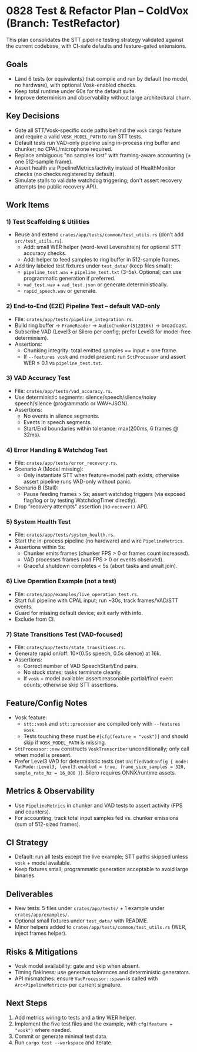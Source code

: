 # 0828 Test & Refactor Plan – ColdVox (Branch: TestRefactor)

This plan consolidates the STT pipeline testing strategy validated against the current codebase, with CI-safe defaults and feature-gated extensions.

## Goals

- Land 6 tests (or equivalents) that compile and run by default (no model, no hardware), with optional Vosk-enabled checks.
- Keep total runtime under 60s for the default suite.
- Improve determinism and observability without large architectural churn.

## Key Decisions

- Gate all STT/Vosk-specific code paths behind the `vosk` cargo feature and require a valid `VOSK_MODEL_PATH` to run STT tests.
- Default tests run VAD-only pipeline using in-process ring buffer and chunker; no CPAL/microphone required.
- Replace ambiguous "no samples lost" with framing-aware accounting (± one 512-sample frame).
- Assert health via PipelineMetrics/activity instead of HealthMonitor checks (no checks registered by default).
- Simulate stalls to validate watchdog triggering; don't assert recovery attempts (no public recovery API).

## Work Items

### 1) Test Scaffolding & Utilities

- Reuse and extend `crates/app/tests/common/test_utils.rs` (don’t add `src/test_utils.rs`).
  - Add: small WER helper (word-level Levenshtein) for optional STT accuracy checks.
  - Add: helper to feed samples to ring buffer in 512-sample frames.
- Add tiny labeled test fixtures under `test_data/` (keep files small):
  - `pipeline_test.wav` + `pipeline_test.txt` (3–5s). Optional; can use programmatic generation if preferred.
  - `vad_test.wav` + `vad_test.json` or generate deterministically.
  - `rapid_speech.wav` or generate.

### 2) End-to-End (E2E) Pipeline Test – default VAD-only

- File: `crates/app/tests/pipeline_integration.rs`.
- Build ring buffer → `FrameReader` → `AudioChunker(512@16k)` → broadcast.
- Subscribe VAD (Level3 or Silero per config; prefer Level3 for model-free determinism).
- Assertions:
  - Chunking integrity: total emitted samples == input ± one frame.
  - If `--features vosk` and model present: run `SttProcessor` and assert WER ≤ 0.1 vs `pipeline_test.txt`.

### 3) VAD Accuracy Test

- File: `crates/app/tests/vad_accuracy.rs`.
- Use deterministic segments: silence/speech/silence/noisy speech/silence (programmatic or WAV+JSON).
- Assertions:
  - No events in silence segments.
  - Events in speech segments.
  - Start/End boundaries within tolerance: max(200ms, 6 frames @ 32ms).

### 4) Error Handling & Watchdog Test

- File: `crates/app/tests/error_recovery.rs`.
- Scenario A (Model missing):
  - Only instantiate STT when feature+model path exists; otherwise assert pipeline runs VAD-only without panic.
- Scenario B (Stall):
  - Pause feeding frames > 5s; assert watchdog triggers (via exposed flag/log or by testing WatchdogTimer directly).
- Drop "recovery attempts" assertion (no `recover()` API).

### 5) System Health Test

- File: `crates/app/tests/system_health.rs`.
- Start the in-process pipeline (no hardware) and wire `PipelineMetrics`.
- Assertions within 5s:
  - Chunker emits frames (chunker FPS > 0 or frames count increased).
  - VAD processes frames (vad FPS > 0 or events observed).
  - Graceful shutdown completes < 5s (abort tasks and await join).

### 6) Live Operation Example (not a test)

- File: `crates/app/examples/live_operation_test.rs`.
- Start full pipeline with CPAL input; run ~30s, track frames/VAD/STT events.
- Guard for missing default device; exit early with info.
- Exclude from CI.

### 7) State Transitions Test (VAD-focused)

- File: `crates/app/tests/state_transitions.rs`.
- Generate rapid on/off: 10×(0.5s speech, 0.5s silence) at 16k.
- Assertions:
  - Correct number of VAD SpeechStart/End pairs.
  - No stuck states; tasks terminate cleanly.
  - If `vosk` + model available: assert reasonable partial/final event counts; otherwise skip STT assertions.

## Feature/Config Notes

- Vosk feature:
  - `stt::vosk` and `stt::processor` are compiled only with `--features vosk`.
  - Tests touching these must be `#[cfg(feature = "vosk")]` and should skip if `VOSK_MODEL_PATH` is missing.
- `SttProcessor::new` constructs `VoskTranscriber` unconditionally; only call when model is present.
- Prefer Level3 VAD for deterministic tests (set `UnifiedVadConfig { mode: VadMode::Level3, level3.enabled = true, frame_size_samples = 320, sample_rate_hz = 16_000 }`). Silero requires ONNX/runtime assets.

## Metrics & Observability

- Use `PipelineMetrics` in chunker and VAD tests to assert activity (FPS and counters).
- For accounting, track total input samples fed vs. chunker emissions (sum of 512-sized frames).

## CI Strategy

- Default: run all tests except the live example; STT paths skipped unless `vosk` + model available.
- Keep fixtures small; programmatic generation acceptable to avoid large binaries.

## Deliverables

- New tests: 5 files under `crates/app/tests/` + 1 example under `crates/app/examples/`.
- Optional small fixtures under `test_data/` with README.
- Minor helpers added to `crates/app/tests/common/test_utils.rs` (WER, inject frames helper).

## Risks & Mitigations

- Vosk model availability: gate and skip when absent.
- Timing flakiness: use generous tolerances and deterministic generators.
- API mismatches: ensure `VadProcessor::spawn` is called with `Arc<PipelineMetrics>` per current signature.

## Next Steps

1. Add metrics wiring to tests and a tiny WER helper.
2. Implement the five test files and the example, with `cfg(feature = "vosk")` where needed.
3. Commit or generate minimal test data.
4. Run `cargo test --workspace` and iterate.
